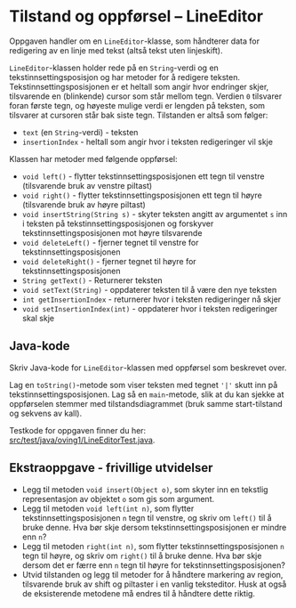 # Tilstand og oppførsel – LineEditor

Oppgaven handler om en `LineEditor`-klasse, som håndterer data for redigering av en linje med tekst (altså tekst uten linjeskift).

`LineEditor`-klassen holder rede på en `String`-verdi og en tekstinnsettingsposisjon og har metoder for å redigere teksten. Tekstinnsettingsposisjonen er et heltall som angir hvor endringer skjer, tilsvarende en (blinkende) cursor som står mellom tegn. Verdien `0` tilsvarer foran første tegn, og høyeste mulige verdi er lengden på teksten, som tilsvarer at cursoren står bak siste tegn. Tilstanden er altså som følger:

- `text` (en `String`-verdi) - teksten
- `insertionIndex` - heltall som angir hvor i teksten redigeringer vil skje

Klassen har metoder med følgende oppførsel:

- `void left()` - flytter tekstinnsettingsposisjonen ett tegn til venstre (tilsvarende bruk av venstre piltast)
- `void right()` - flytter tekstinnsettingsposisjonen ett tegn til høyre (tilsvarende bruk av høyre piltast)
- `void insertString(String s)` - skyter teksten angitt av argumentet `s` inn i teksten på tekstinnsettingsposisjonen og forskyver tekstinnsettingsposisjonen mot høyre tilsvarende
- `void deleteLeft()` - fjerner tegnet til venstre for tekstinnsettingsposisjonen
- `void deleteRight()` - fjerner tegnet til høyre for tekstinnsettingsposisjonen
- `String getText()` - Returnerer teksten
- `void setText(String)` - oppdaterer teksten til å være den nye teksten
- `int getInsertionIndex` - returnerer hvor i teksten redigeringer nå skjer
- `void setInsertionIndex(int)` - oppdaterer hvor i teksten redigeringer skal skje

## Java-kode

Skriv Java-kode for `LineEditor`-klassen med oppførsel som beskrevet over.

Lag en `toString()`-metode som viser teksten med tegnet `'|'` skutt inn på tekstinnsettingsposisjonen. Lag så en `main`-metode, slik at du kan sjekke at oppførselen stemmer med tilstandsdiagrammet (bruk samme start-tilstand og sekvens av kall).

Testkode for oppgaven finner du her: [src/test/java/oving1/LineEditorTest.java](../../src/test/java/oving1/LineEditorTest.java).

## Ekstraoppgave - frivillige utvidelser

- Legg til metoden `void insert(Object o)`, som skyter inn en tekstlig representasjon av objektet `o` som gis som argument.
- Legg til metoden `void left(int n)`, som flytter tekstinnsettingsposisjonen `n` tegn til venstre, og skriv om `left()` til å bruke denne. Hva bør skje dersom tekstinnsettingsposisjonen er mindre enn `n`?
- Legg til metoden `right(int n)`, som flytter tekstinnsettingsposisjonen `n` tegn til høyre, og skriv om `right()` til å bruke denne. Hva bør skje dersom det er færre enn `n` tegn til høyre for tekstinnsettingsposisjonen?
- Utvid tilstanden og legg til metoder for å håndtere markering av region, tilsvarende bruk av shift og piltaster i en vanlig teksteditor. Husk at også de eksisterende metodene må endres til å håndtere dette riktig.
